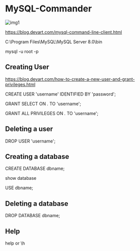 # MySQL-Commander

![img1](https://www.denofgeek.com/wp-content/uploads/2020/05/demolition-man-sylvester-stallone-sandra-bullock-warner-bros.jpg?fit=1200%2C680)

https://blog.devart.com/mysql-command-line-client.html

C:\Program Files\MySQL\MySQL Server 8.0\bin

mysql -u root -p

## Creating User 

https://blog.devart.com/how-to-create-a-new-user-and-grant-privileges.html

CREATE USER 'username' IDENTIFIED BY 'password';

GRANT SELECT ON *.* TO 'username';

GRANT ALL PRIVILEGES ON *.* TO 'username';

## Deleting a user 

DROP USER 'username'; 

## Creating a database

CREATE DATABASE dbname; 

show database

USE dbname;

## Deleting a database

DROP DATABASE dbname;


## Help

help or \h
